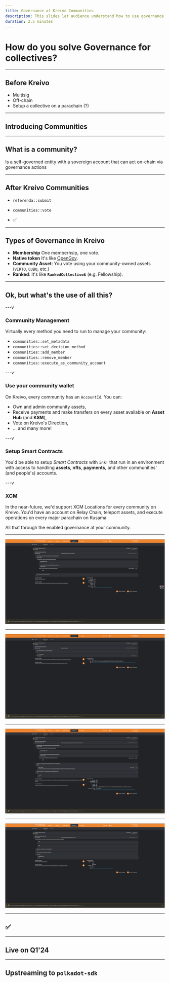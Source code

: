 ```yaml
---
title: Governance at Kreivo Communities
description: This slides let audience understand how to use governance in Kreivo parachain
duration: 2.5 minutes
---
```


# How do you solve Governance for collectives?

---

## Before Kreivo

<pba-flex center>

- Multisig<!-- .element: class="fragment" data-fragment-index="0" -->
- Off-chain<!-- .element: class="fragment" data-fragment-index="1" -->
- Setup a collective on a parachain (?)<!-- .element: class="fragment" data-fragment-index="2" -->

</pba-flex>

---

## Introducing Communities

---

## What is a community?

Is a self-governed entity with a sovereign account that can act on-chain via governance actions

---

## After Kreivo Communities

<pba-flex center>

<ul>
  <li>
  
  `referenda::submit`
  
  </li><!-- .element: class="fragment" data-fragment-index="0" -->
  <li>
  
  `communities::vote`
  
  </li><!-- .element: class="fragment" data-fragment-index="1" -->

  <li>

  ✅

  </li><!-- .element: class="fragment" data-fragment-index="2" -->
</ul>

</pba-flex>

---

## Types of Governance in Kreivo

<pba-flex center>

- **Membership** One memberhsip, one vote.
- **Native token** It's like [OpenGov](https://polkadot.network/features/opengov/).
- **Community Asset**: You vote using your community-owned assets (`VIRTO`, `CUBO`, etc.)
- **Ranked**: It's like **`RankedCollective`s** (e.g. Fellowship).

</pba-flex>

---

## Ok, but what's the use of all this?

---v

### Community Management

Virtually every method you need to run to manage your community:

<pba-flex center>

- `communities::set_metadata`
- `communities::set_decision_method`
- `communities::add_member`
- `communities::remove_member`
- `communities::execute_as_community_account`

</pba-flex>

---v

### Use your community wallet

On Kreivo, every community has an `AccountId`. You can:

<pba-flex center>

- Own and admin community assets,
- Receive payments and make transfers on every asset available on **Asset Hub** (and **KSM**),
- Vote on Kreivo's Direction,
- … and many more!

</pba-flex>

---v

### Setup Smart Contracts

You'd be able to setup _Smart Contracts_ with `ink!` that run in an environment with access to handling **assets**, **nfts**, **payments**, and other communities' (and people's) accounts.

---v

### XCM

In the near-future, we'd support XCM Locations for every community on Kreivo. You'd have an account on Relay Chain, teleport assets, and execute operations on every major parachain on Kusama

All that through the enabled governance at your community.

---

![Step: Create Community](/assets/img/logo/aag-demo/governance/create-community.png)

---

![Step: Prepare extrinsic](/assets/img/logo/aag-demo/governance/prepare-extrinsic.png)

---

![Step: Submit proposal](/assets/img/logo/aag-demo/governance/submit-proposal.png)

---

![Step: Vote as Community Member](/assets/img/logo/aag-demo/governance/vote-community.png)

---

## ✅

---

## Live on Q1'24

---

## Upstreaming to `polkadot-sdk`
